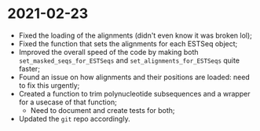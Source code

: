 # 2021-02-23

- Fixed the loading of the alignments (didn't even know it was broken lol);
- Fixed the function that sets the alignments for each ESTSeq object;
- Improved the overall speed of the code by making both `set_masked_seqs_for_ESTSeqs` and `set_alignments_for_ESTSeqs` quite faster;
- Found an issue on how alignments and their positions are loaded: need to fix this urgently;
- Created a function to trim polynucleotide subsequences and a wrapper for a usecase of that function;
    - Need to document and create tests for both;
- Updated the `git` repo accordingly.